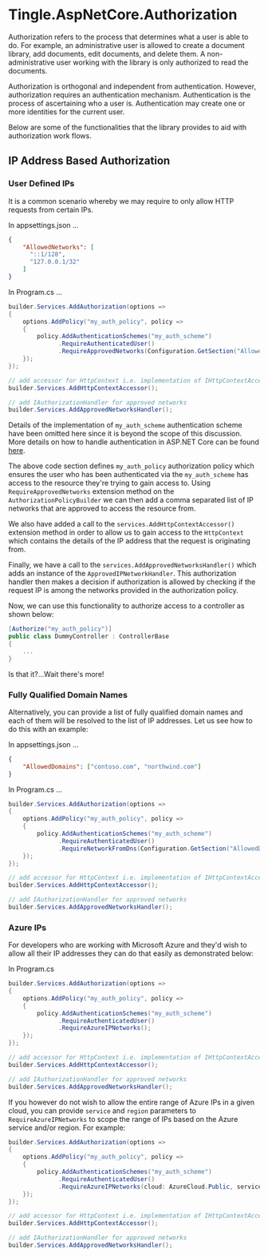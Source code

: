 # Tingle.AspNetCore.Authorization

Authorization refers to the process that determines what a user is able to do. For example, an administrative user is allowed to create a document library, add documents, edit documents, and delete them. A non-administrative user working with the library is only authorized to read the documents.

Authorization is orthogonal and independent from authentication. However, authorization requires an authentication mechanism. Authentication is the process of ascertaining who a user is. Authentication may create one or more identities for the current user.

Below are some of the functionalities that the library provides to aid with authorization work flows.

## IP Address Based Authorization

### User Defined IPs

It is a common scenario whereby we may require to only allow HTTP requests from certain IPs.

In appsettings.json ...

```json
{
    "AllowedNetworks": [
      "::1/128",
      "127.0.0.1/32"
    ]
}
```

In Program.cs ...

```cs
builder.Services.AddAuthorization(options =>
{
    options.AddPolicy("my_auth_policy", policy =>
    {
        policy.AddAuthenticationSchemes("my_auth_scheme")
              .RequireAuthenticatedUser()
              .RequireApprovedNetworks(Configuration.GetSection("AllowedNetworks"));
    });
});

// add accessor for HttpContext i.e. implementation of IHttpContextAccessor
builder.Services.AddHttpContextAccessor();

// add IAuthorizationHandler for approved networks
builder.Services.AddApprovedNetworksHandler();
```

Details of the implementation of `my_auth_scheme` authentication scheme have been omitted here since it is beyond the scope of this discussion. More details on how to handle authentication in ASP.NET Core can be found [here](https://docs.microsoft.com/en-us/aspnet/core/security/authentication/?view=aspnetcore-7.0).

The above code section defines `my_auth_policy` authorization policy which ensures the user who has been authenticated via the `my_auth_scheme` has access to the resource they're trying to gain access to. Using `RequireApprovedNetworks` extension method on the `AuthorizationPolicyBuilder` we can then add a comma separated list of IP networks that are approved to access the resource from.

We also have added a call to the `services.AddHttpContextAccessor()` extension method in order to allow us to gain access to the `HttpContext` which contains the details of the IP address that the request is originating from.

Finally, we have a call to the `services.AddApprovedNetworksHandler()` which adds an instance of the `ApprovedIPNetworkHandler`. This authorization handler then makes a decision if authorization is allowed by checking if the request IP is among the networks provided in the authorization policy.

Now, we can use this functionality to authorize access to a controller as shown below:

```cs
[Authorize("my_auth_policy")]
public class DummyController : ControllerBase
{
    ...
}
```

Is that it?...Wait there's more!

### Fully Qualified Domain Names

Alternatively, you can provide a list of fully qualified domain names and each of them will be resolved to the list of IP addresses. Let us see how to do this with an example:

In appsettings.json ...

```json
{
    "AllowedDomains": ["contoso.com", "northwind.com"]
}
```

In Program.cs ...

```cs
builder.Services.AddAuthorization(options =>
{
    options.AddPolicy("my_auth_policy", policy =>
    {
        policy.AddAuthenticationSchemes("my_auth_scheme")
              .RequireAuthenticatedUser()
              .RequireNetworkFromDns(Configuration.GetSection("AllowedDomains"));
    });
});

// add accessor for HttpContext i.e. implementation of IHttpContextAccessor
builder.Services.AddHttpContextAccessor();

// add IAuthorizationHandler for approved networks
builder.Services.AddApprovedNetworksHandler();
```

### Azure IPs

For developers who are working with Microsoft Azure and they'd wish to allow all their IP addresses they can do that easily as demonstrated below:

In Program.cs

```cs
builder.Services.AddAuthorization(options =>
{
    options.AddPolicy("my_auth_policy", policy =>
    {
        policy.AddAuthenticationSchemes("my_auth_scheme")
              .RequireAuthenticatedUser()
              .RequireAzureIPNetworks();
    });
});

// add accessor for HttpContext i.e. implementation of IHttpContextAccessor
builder.Services.AddHttpContextAccessor();

// add IAuthorizationHandler for approved networks
builder.Services.AddApprovedNetworksHandler();
```

If you however do not wish to allow the entire range of Azure IPs in a given cloud, you can provide `service` and `region` parameters to `RequireAzureIPNetworks` to scope the range of IPs based on the Azure service and/or region. For example:

```cs
builder.Services.AddAuthorization(options =>
{
    options.AddPolicy("my_auth_policy", policy =>
    {
        policy.AddAuthenticationSchemes("my_auth_scheme")
              .RequireAuthenticatedUser()
              .RequireAzureIPNetworks(cloud: AzureCloud.Public, service: "AzureAppService", region: "westeurope");
    });
});

// add accessor for HttpContext i.e. implementation of IHttpContextAccessor
builder.Services.AddHttpContextAccessor();

// add IAuthorizationHandler for approved networks
builder.Services.AddApprovedNetworksHandler();
```
